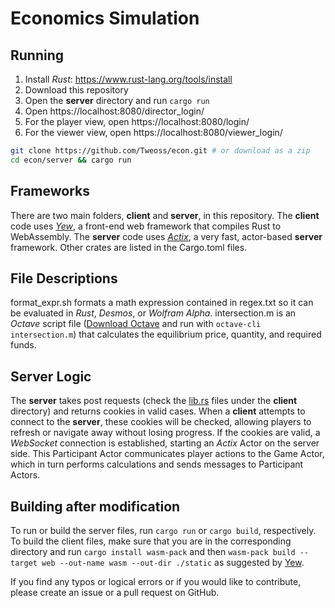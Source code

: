 # Economics Simulation

## Running

1. Install *Rust*: https://www.rust-lang.org/tools/install
2. Download this repository
3. Open the **server** directory and run `cargo run`
4. Open https://localhost:8080/director_login/
5. For the player view, open https://localhost:8080/login/
6. For the viewer view, open https://localhost:8080/viewer_login/
```bash
git clone https://github.com/Tweoss/econ.git # or download as a zip
cd econ/server && cargo run
```

## Frameworks

There are two main folders, **client** and **server**, in this repository. The **client** code uses [*Yew*](https://yew.rs), a front-end web framework that compiles Rust to WebAssembly. The **server** code uses [*Actix*](https://actix.rs/), a very fast, actor-based **server** framework. Other crates are listed in the Cargo.toml files.

## File Descriptions

format_expr.sh formats a math expression contained in regex.txt so it can be evaluated in *Rust*, *Desmos*, or *Wolfram Alpha*. intersection.m is an *Octave* script file ([Download Octave](https://www.gnu.org/software/octave/download) and run with `octave-cli intersection.m`) that calculates the equilibrium price, quantity, and required funds. 

## Server Logic

The **server** takes post requests (check the [lib.rs](./client/login/src/lib.rs) files under the **client** directory) and returns cookies in valid cases. When a **client** attempts to connect to the **server**, these cookies will be checked, allowing players to refresh or navigate away without losing progress. If the cookies are valid, a *WebSocket* connection is established, starting an *Actix* Actor on the server side. This Participant Actor communicates player actions to the Game Actor, which in turn performs calculations and sends messages to Participant Actors. 

## Building after modification

To run or build the server files, run `cargo run` or `cargo build`, respectively. To build the client files, make sure that you are in the corresponding directory and run `cargo install wasm-pack` and then `wasm-pack build --target web --out-name wasm --out-dir ./static` as suggested by [Yew](https://yew.rs/docs/en/getting-started/build-a-sample-app). 

If you find any typos or logical errors or if you would like to contribute, please create an issue or a pull request on GitHub. 

